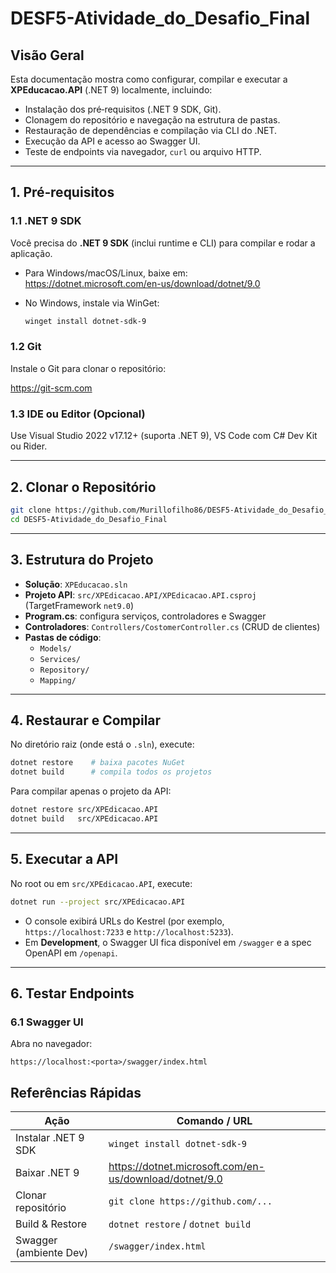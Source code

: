 # DESF5-Atividade_do_Desafio_Final

## Visão Geral

Esta documentação mostra como configurar, compilar e executar a **XPEducacao.API** (.NET 9) localmente, incluindo:

- Instalação dos pré‑requisitos (.NET 9 SDK, Git).  
- Clonagem do repositório e navegação na estrutura de pastas.  
- Restauração de dependências e compilação via CLI do .NET.  
- Execução da API e acesso ao Swagger UI.  
- Teste de endpoints via navegador, `curl` ou arquivo HTTP.

---

## 1. Pré‑requisitos

### 1.1 .NET 9 SDK  
Você precisa do **.NET 9 SDK** (inclui runtime e CLI) para compilar e rodar a aplicação.

- Para Windows/macOS/Linux, baixe em:
  https://dotnet.microsoft.com/en-us/download/dotnet/9.0

- No Windows, instale via WinGet:
  ```powershell
  winget install dotnet-sdk-9
  ```

### 1.2 Git  
Instale o Git para clonar o repositório:

https://git-scm.com

### 1.3 IDE ou Editor (Opcional)  
Use Visual Studio 2022 v17.12+ (suporta .NET 9), VS Code com C# Dev Kit ou Rider.

---

## 2. Clonar o Repositório

```bash
git clone https://github.com/Murillofilho86/DESF5-Atividade_do_Desafio_Final.git
cd DESF5-Atividade_do_Desafio_Final
```

---

## 3. Estrutura do Projeto

- **Solução**: `XPEducacao.sln`
- **Projeto API**: `src/XPEdicacao.API/XPEdicacao.API.csproj` (TargetFramework `net9.0`)
- **Program.cs**: configura serviços, controladores e Swagger
- **Controladores**: `Controllers/CostomerController.cs` (CRUD de clientes)
- **Pastas de código**:
  - `Models/`
  - `Services/`
  - `Repository/`
  - `Mapping/`

---

## 4. Restaurar e Compilar

No diretório raiz (onde está o `.sln`), execute:

```bash
dotnet restore    # baixa pacotes NuGet
dotnet build      # compila todos os projetos
```

Para compilar apenas o projeto da API:

```bash
dotnet restore src/XPEdicacao.API
dotnet build   src/XPEdicacao.API
```

---

## 5. Executar a API

No root ou em `src/XPEdicacao.API`, execute:

```bash
dotnet run --project src/XPEdicacao.API
```

- O console exibirá URLs do Kestrel (por exemplo, `https://localhost:7233` e `http://localhost:5233`).  
- Em **Development**, o Swagger UI fica disponível em `/swagger` e a spec OpenAPI em `/openapi`.

---

## 6. Testar Endpoints

### 6.1 Swagger UI  
Abra no navegador:
```
https://localhost:<porta>/swagger/index.html
```

## Referências Rápidas

| Ação                            | Comando / URL                                                         |
|---------------------------------|----------------------------------------------------------------------|
| Instalar .NET 9 SDK             | `winget install dotnet-sdk-9`                                         |
| Baixar .NET 9                   | https://dotnet.microsoft.com/en-us/download/dotnet/9.0                |
| Clonar repositório              | `git clone https://github.com/...`                                    |
| Build & Restore                 | `dotnet restore` / `dotnet build`                                     |
| Swagger (ambiente Dev)          | `/swagger/index.html`                                                 |

